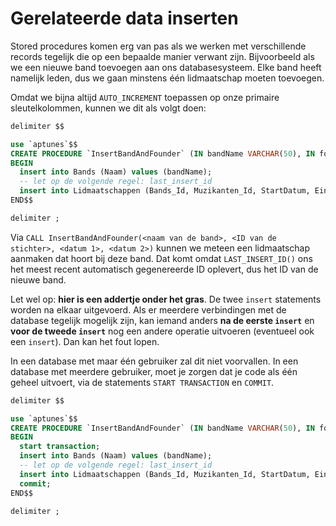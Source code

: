 # Gerelateerde data inserten
Stored procedures komen erg van pas als we werken met verschillende records tegelijk die op een bepaalde manier verwant zijn. Bijvoorbeeld als we een nieuwe band toevoegen aan ons databasesysteem. Elke band heeft namelijk leden, dus we gaan minstens één lidmaatschap moeten toevoegen.

Omdat we bijna altijd `AUTO_INCREMENT` toepassen op onze primaire sleutelkolommen, kunnen we dit als volgt doen:

```sql
delimiter $$

use `aptunes`$$
CREATE PROCEDURE `InsertBandAndFounder` (IN bandName VARCHAR(50), IN founderId INT, IN foundingDate DATE, IN founderExitDate DATE)
BEGIN
  insert into Bands (Naam) values (bandName);
  -- let op de volgende regel: last_insert_id
  insert into Lidmaatschappen (Bands_Id, Muzikanten_Id, StartDatum, Einddatum) values (LAST_INSERT_ID(),founderId,foundingDate,founderExitDate);
END$$

delimiter ;
```

Via `CALL InsertBandAndFounder(<naam van de band>, <ID van de stichter>, <datum 1>, <datum 2>)` kunnen we meteen een lidmaatschap aanmaken dat hoort bij deze band. Dat komt omdat `LAST_INSERT_ID()` ons het meest recent automatisch gegenereerde ID oplevert, dus het ID van de nieuwe band.

Let wel op: **hier is een addertje onder het gras**. De twee `insert` statements worden na elkaar uitgevoerd. Als er meerdere verbindingen met de database tegelijk mogelijk zijn, kan iemand anders **na de eerste `insert`** en **voor de tweede `insert`** nog een andere operatie uitvoeren (eventueel ook een `insert`). Dan kan het fout lopen.

In een database met maar één gebruiker zal dit niet voorvallen. In een database met meerdere gebruiker, moet je zorgen dat je code als één geheel uitvoert, via de statements `START TRANSACTION` en `COMMIT`.

```sql
delimiter $$

use `aptunes`$$
CREATE PROCEDURE `InsertBandAndFounder` (IN bandName VARCHAR(50), IN founderId INT, IN foundingDate DATE, IN founderExitDate DATE)
BEGIN
  start transaction;
  insert into Bands (Naam) values (bandName);
  -- let op de volgende regel: last_insert_id
  insert into Lidmaatschappen (Bands_Id, Muzikanten_Id, StartDatum, Einddatum) values (LAST_INSERT_ID(),founderId,foundingDate,founderExitDate);
  commit;
END$$

delimiter ;
```


